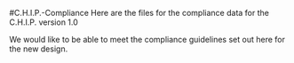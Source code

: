 #C.H.I.P.-Compliance
Here are the files for the compliance data for the C.H.I.P. version 1.0

We would like to be able to meet the compliance guidelines set out here for the new design.


